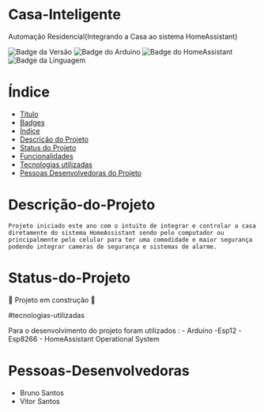 # Casa-Inteligente

 Automação Residencial(Integrando a Casa ao sistema HomeAssistant)

![Badge da Versão](https://img.shields.io/badge/Version-1.0-blue)
![Badge do Arduino](https://img.shields.io/badge/C%23-limegreen?logo=Arduino&label=Arduino)
![Badge do HomeAssistant](https://img.shields.io/badge/Esphome-blue?style=flat&logo=esphome&logoColor=blue&label=HAOS)
![Badge da Linguagem](https://img.shields.io/badge/C%23-Language-limegreen)

# Índice

* [Título](#Casa-Inteligente)
* [Badges](#badges)
* [Índice](#índice)
* [Descrição do Projeto](#descrição-do-projeto)
* [Status do Projeto](#status-do-Projeto)
* [Funcionalidades](#funcionalidades)
* [Tecnologias utilizadas](#tecnologias-utilizadas)
* [Pessoas Desenvolvedoras do Projeto](#pessoas-desenvolvedoras)

# Descrição-do-Projeto

	Projeto iniciado este ano com o intuito de integrar e controlar a casa diretamente do sistema HomeAssistant sendo pelo computador ou principalmente pelo celular para ter uma comodidade e maior segurança podendo integrar cameras de segurança e sistemas de alarme.

# Status-do-Projeto

:construction: Projeto em construção :construction:

#tecnologias-utilizadas

Para o desenvolvimento do projeto foram utilizados :
	- Arduino
		-Esp12
		-Esp8266
	- HomeAssistant Operational System
	

# Pessoas-Desenvolvedoras

- Bruno Santos
- Vitor Santos
